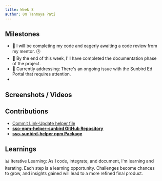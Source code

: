 ```yaml
---
title: Week 8
author: Om Tanmaya Pati
---
```


## Milestones
- 🚀 I will be completing my code and eagerly awaiting a code review from my mentor. 🕒
-  📝 By the end of this week, I'll have completed the documentation phase of the project.
- 🔧 Currently addressing: There's an ongoing issue with the Sunbird Ed Portal that requires attention.
- 

## Screenshots / Videos 

## Contributions
- [Commit Link-Update helper file](https://github.com/om-666/sso-npm-helper-sunbird/commit/924b08c4ca75d04735d6226b27daa2c1a8d57fc6)
- [**sso-npm-helper-sunbird GitHub Repository**](https://github.com/om-666/sso-npm-helper-sunbird)
- [**sso-sunbird-helper npm Package**](https://www.npmjs.com/package/sso-sunbird-helper)


## Learnings
📊 Iterative Learning: As I code, integrate, and document, I'm learning and iterating. Each step is a learning opportunity. Challenges become chances to grow, and insights gained will lead to a more refined final product.
